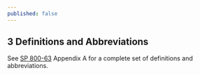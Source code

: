 ```yaml
---
published: false
---
```

<a name="sec3"></a>

<div class="breaker"></div>

## 3 Definitions and Abbreviations

See [SP 800-63](sp800-63-3.html) Appendix A for a complete set of definitions and abbreviations.
